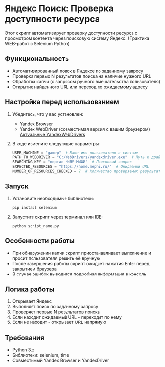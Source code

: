 # Яндекс Поиск: Проверка доступности ресурса

Этот скрипт автоматизирует проверку доступности ресурса с просмотром контента через поисковую систему Яндекс.
(Практика WEB-работ с Selenium Python)

## Функциональность

- Автоматизированный поиск в Яндексе по заданному запросу
- Проверка первых N результатов поиска на наличие нужного URL
- Обработка капчи (с запросом ручного вмешательства пользователя)
- Открытие найденного URL или переход по ожидаемому адресу

## Настройка перед использованием

1. Убедитесь, что у вас установлен:
   - Yandex Browser
   - Yandex WebDriver (совместимая версия с вашим браузером)
     [Актуальные YandexWebDrivers](https://github.com/yandex/YandexDriver/releases)

2. В коде измените следующие параметры:
   ```python
   USER_MACHINE = "gamep"  # Ваше имя пользователя в системе
   PATH_TO_WEBDRIVER = "C:/WebDrivers/yandexdriver.exe"  # Путь к драйверу
   SEARCHING_KEY = "портал НИЯУ МИФИ"  # Поисковый запрос
   EXPECTED_RESOURCES = "https://home.mephi.ru/"  # Ожидаемый URL
   NUMBER_OF_RESOURCES_CHECKED = 7  # Количество проверяемых результатов
   ```

## Запуск

1. Установите необходимые библиотеки:
   ```
   pip install selenium
   ```

2. Запустите скрипт через терминал или IDE:
   ```
   python script_name.py
   ```

## Особенности работы

- При обнаружении капчи скрипт приостанавливает выполнение и просит пользователя решить её вручную
- После завершения работы скрипт ожидает нажатия Enter перед закрытием браузера
- В случае ошибок выводится подробная информация в консоль

## Логика работы

1. Открывает Яндекс
2. Выполняет поиск по заданному запросу
3. Проверяет первые N результатов поиска
4. Если находит ожидаемый URL - переходит по нему
5. Если не находит - открывает URL напрямую

## Требования

- Python 3.x
- Библиотеки: selenium, time
- Совместимый Yandex Browser и YandexDriver
